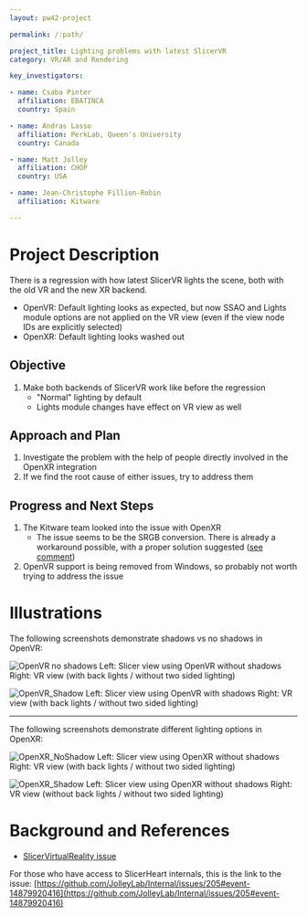 ```yaml
---
layout: pw42-project

permalink: /:path/

project_title: Lighting problems with latest SlicerVR
category: VR/AR and Rendering

key_investigators:

- name: Csaba Pinter
  affiliation: EBATINCA
  country: Spain

- name: Andras Lasso
  affiliation: PerkLab, Queen's University
  country: Canada

- name: Matt Jolley
  affiliation: CHOP
  country: USA

- name: Jean-Christophe Fillion-Robin
  affiliation: Kitware

---
```


# Project Description

<!-- Add a short paragraph describing the project. -->


There is a regression with how latest SlicerVR lights the scene, both with the old VR and the new XR backend.
- OpenVR: Default lighting looks as expected, but now SSAO and Lights module options are not applied on the VR view (even if the view node IDs are explicitly selected)
- OpenXR: Default lighting looks washed out



## Objective

<!-- Describe here WHAT you would like to achieve (what you will have as end result). -->


1. Make both backends of SlicerVR work like before the regression
    * "Normal" lighting by default
    * Lights module changes have effect on VR view as well



## Approach and Plan

<!-- Describe here HOW you would like to achieve the objectives stated above. -->


1. Investigate the problem with the help of people directly involved in the OpenXR integration
2. If we find the root cause of either issues, try to address them



## Progress and Next Steps

<!-- Update this section as you make progress, describing of what you have ACTUALLY DONE.
     If there are specific steps that you could not complete then you can describe them here, too. -->


1. The Kitware team looked into the issue with OpenXR
    * The issue seems to be the SRGB conversion. There is already a workaround possible, with a proper solution suggested ([see comment](https://github.com/KitwareMedical/SlicerVirtualReality/issues/182#issuecomment-2624608363))
2. OpenVR support is being removed from Windows, so probably not worth trying to address the issue



# Illustrations

<!-- Add pictures and links to videos that demonstrate what has been accomplished. -->


The following screenshots demonstrate shadows vs no shadows in OpenVR:

![OpenVR no shadows](OpenVR_NoShadow.png)
Left: Slicer view using OpenVR without shadows
Right: VR view (with back lights / without two sided lighting)

![OpenVR_Shadow](OpenVR_Shadow.png)
Left: Slicer view using OpenVR with shadows
Right: VR view  (with back lights / without two sided lighting)


__________________________________________________________________________________________________________

The following screenshots demonstrate different lighting options in OpenXR:

![OpenXR_NoShadow](OpenXR_NoShadow.png)
Left: Slicer view using OpenXR without shadows
Right: VR view (with back lights / without two sided lighting)

![OpenXR_Shadow](OpenXR_Shadow.png)
Left: Slicer view using OpenXR without shadows
Right: VR view (without back lights / without two sided lighting)




# Background and References

* [SlicerVirtualReality issue](https://github.com/KitwareMedical/SlicerVirtualReality/issues/182)

<!-- If you developed any software, include link to the source code repository.
     If possible, also add links to sample data, and to any relevant publications. -->


For those who have access to SlicerHeart internals, this is the link to the issue: [https://github.com/JolleyLab/Internal/issues/205#event-14879920416](https://github.com/JolleyLab/Internal/issues/205#event-14879920416)
